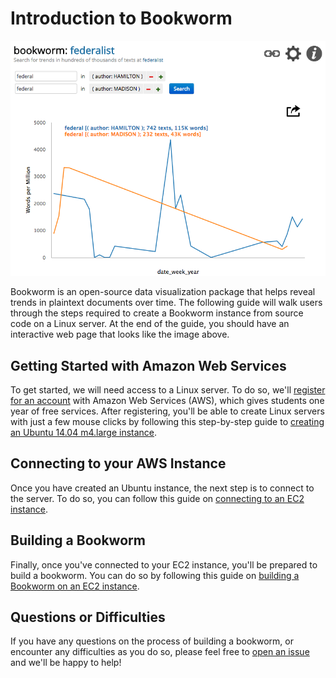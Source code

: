 # Introduction to Bookworm

![bookworm screenshot](./images/federalist.png)

Bookworm is an open-source data visualization package that helps reveal trends in plaintext documents over time. The following guide will walk users through the steps required to create a Bookworm instance from source code on a Linux server. At the end of the guide, you should have an interactive web page that looks like the image above.

## Getting Started with Amazon Web Services

To get started, we will need access to a Linux server. To do so, we'll [register for an account](aws.amazon.com/free) with Amazon Web Services (AWS), which gives students one year of free services. After registering, you'll be able to create Linux servers with just a few mouse clicks by following this step-by-step guide to [creating an Ubuntu 14.04 m4.large instance](https://github.com/YaleDHLab/lab-workshops/wiki/Creating-an-EC2-Instance-on-AWS).

## Connecting to your AWS Instance

Once you have created an Ubuntu instance, the next step is to connect to the server. To do so, you can follow this guide on [connecting to an EC2 instance](https://github.com/YaleDHLab/lab-workshops/wiki/Connecting-to-an-EC2-Instance).

## Building a Bookworm

Finally, once you've connected to your EC2 instance, you'll be prepared to build a bookworm. You can do so by following this guide on [building a Bookworm on an EC2 instance](https://github.com/YaleDHLab/lab-workshops/wiki/Installing-Bookworm-on-an-Ubuntu-14.04-EC2-Instance).

## Questions or Difficulties

If you have any questions on the process of building a bookworm, or encounter any difficulties as you do so, please feel free to [open an issue](https://github.com/YaleDHLab/lab-workshops/issues) and we'll be happy to help!

